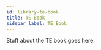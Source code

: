 ```yaml
---
id: library-te-book
title: TE Book
sidebar_label: TE Book
---
```


Stuff about the TE book goes here.
